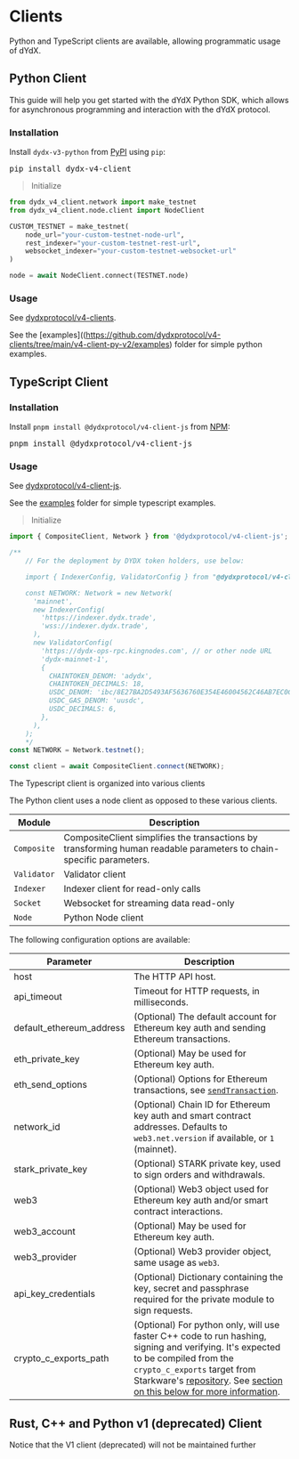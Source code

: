 # Clients

Python and TypeScript clients are available, allowing programmatic usage of dYdX.

## Python Client

This guide will help you get started with the dYdX Python SDK, which allows for asynchronous programming and interaction with the dYdX protocol.

### Installation

Install `dydx-v3-python` from [PyPI](https://pypi.org/project/dydx-v3-python) using `pip`:

<pre class="center-column">
pip install dydx-v4-client   
</pre>

> Initialize

```python
from dydx_v4_client.network import make_testnet
from dydx_v4_client.node.client import NodeClient

CUSTOM_TESTNET = make_testnet(
    node_url="your-custom-testnet-node-url",
    rest_indexer="your-custom-testnet-rest-url",
    websocket_indexer="your-custom-testnet-websocket-url"
)

node = await NodeClient.connect(TESTNET.node)
```

### Usage

See [dydxprotocol/v4-clients](https://github.com/dydxprotocol/v4-clients/tree/main/v4-client-py-v2).

See the [examples]((https://github.com/dydxprotocol/v4-clients/tree/main/v4-client-py-v2/examples) folder for simple python examples.

## TypeScript Client

### Installation

Install `pnpm install @dydxprotocol/v4-client-js` from [NPM](https://www.npmjs.com/package/@dydxprotocol/v4-client-js):

<pre class="center-column">
pnpm install @dydxprotocol/v4-client-js
</pre>

### Usage

See [dydxprotocol/v4-client-js](https://github.com/dydxprotocol/v4-clients/tree/main/v4-client-js).

See the [examples](https://github.com/dydxprotocol/v4-clients/tree/main/v4-client-js/examples) folder for simple typescript examples.

> Initialize

```typescript
import { CompositeClient, Network } from '@dydxprotocol/v4-client-js';

/**
    // For the deployment by DYDX token holders, use below:

    import { IndexerConfig, ValidatorConfig } from "@dydxprotocol/v4-client-js";

    const NETWORK: Network = new Network(
      'mainnet',
      new IndexerConfig(
        'https://indexer.dydx.trade',
        'wss://indexer.dydx.trade',
      ),
      new ValidatorConfig(
        'https://dydx-ops-rpc.kingnodes.com', // or other node URL
        'dydx-mainnet-1',
        {
          CHAINTOKEN_DENOM: 'adydx',
          CHAINTOKEN_DECIMALS: 18,
          USDC_DENOM: 'ibc/8E27BA2D5493AF5636760E354E46004562C46AB7EC0CC4C1CA14E9E20E2545B5',
          USDC_GAS_DENOM: 'uusdc',
          USDC_DECIMALS: 6,
        },
      ),
    );
    */
const NETWORK = Network.testnet();

const client = await CompositeClient.connect(NETWORK);
```

The Typescript client is organized into various clients

<aside class="notice">
The Python client uses a node client as opposed to these various clients.
</aside>

| Module      | Description                                                                                                         |
| ----------- | ------------------------------------------------------------------------------------------------------------------- |
| `Composite` | CompositeClient simplifies the transactions by transforming human readable parameters to chain-specific parameters. |
| `Validator` | Validator client                                                                                                    |
| `Indexer`   | Indexer client for read-only calls                                                                                  |
| `Socket`    | Websocket for streaming data read-only                                                                              |
| `Node`      | Python Node client                                                                                                  |

The following configuration options are available:

| Parameter                | Description                                                                                                                                                                                                                                                                                                                                                                         |
| ------------------------ | ----------------------------------------------------------------------------------------------------------------------------------------------------------------------------------------------------------------------------------------------------------------------------------------------------------------------------------------------------------------------------------- |
| host                     | The HTTP API host.                                                                                                                                                                                                                                                                                                                                                                  |
| api_timeout              | Timeout for HTTP requests, in milliseconds.                                                                                                                                                                                                                                                                                                                                         |
| default_ethereum_address | (Optional) The default account for Ethereum key auth and sending Ethereum transactions.                                                                                                                                                                                                                                                                                             |
| eth_private_key          | (Optional) May be used for Ethereum key auth.                                                                                                                                                                                                                                                                                                                                       |
| eth_send_options         | (Optional) Options for Ethereum transactions, see [`sendTransaction`](https://web3py.readthedocs.io/en/stable/web3.eth.html?highlight=signTransaction#web3.eth.Eth.sendTransaction).                                                                                                                                                                                                |
| network_id               | (Optional) Chain ID for Ethereum key auth and smart contract addresses. Defaults to `web3.net.version` if available, or `1` (mainnet).                                                                                                                                                                                                                                              |
| stark_private_key        | (Optional) STARK private key, used to sign orders and withdrawals.                                                                                                                                                                                                                                                                                                                  |
| web3                     | (Optional) Web3 object used for Ethereum key auth and/or smart contract interactions.                                                                                                                                                                                                                                                                                               |
| web3_account             | (Optional) May be used for Ethereum key auth.                                                                                                                                                                                                                                                                                                                                       |
| web3_provider            | (Optional) Web3 provider object, same usage as `web3`.                                                                                                                                                                                                                                                                                                                              |
| api_key_credentials      | (Optional) Dictionary containing the key, secret and passphrase required for the private module to sign requests.                                                                                                                                                                                                                                                                   |
| crypto_c_exports_path    | (Optional) For python only, will use faster C++ code to run hashing, signing and verifying. It's expected to be compiled from the `crypto_c_exports` target from Starkware's [repository](https://github.com/starkware-libs/crypto-cpp/blob/master/src/starkware/crypto/ffi/CMakeLists.txt). See [section on this below for more information](#c-methods-for-faster-stark-signing). |

## Rust, C++ and Python v1 (deprecated) Client

<aside class="notice">
Notice that the V1 client (deprecated) will not be maintained further

</aside>
